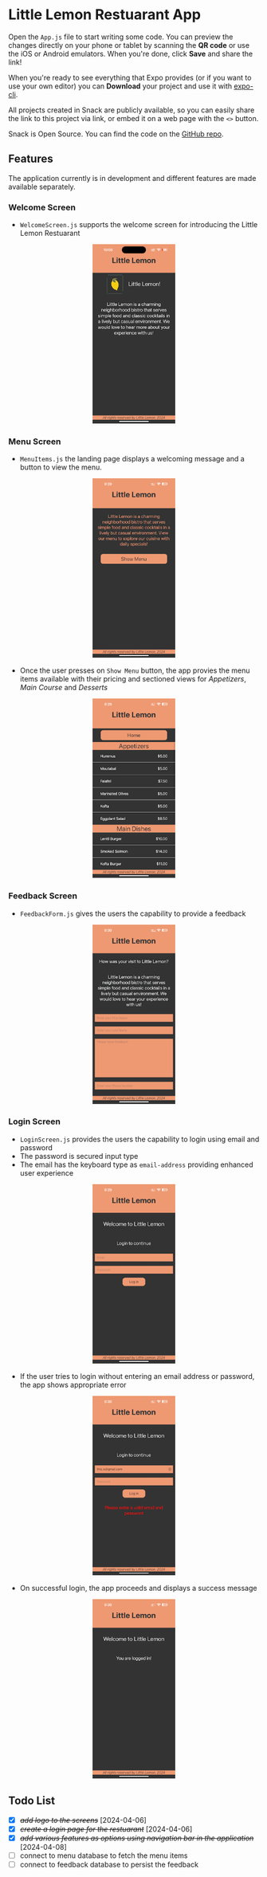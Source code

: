 # Little Lemon Restuarant App

Open the `App.js` file to start writing some code. You can preview the changes directly on your phone or tablet by scanning the **QR code** or use the iOS or Android emulators. When you're done, click **Save** and share the link!

When you're ready to see everything that Expo provides (or if you want to use your own editor) you can **Download** your project and use it with [expo-cli](https://docs.expo.io/get-started/installation).

All projects created in Snack are publicly available, so you can easily share the link to this project via link, or embed it on a web page with the `<>` button.

Snack is Open Source. You can find the code on the [GitHub repo](https://github.com/expo/snack).

## Features

The application currently is in development and different features are made available separately.

### Welcome Screen

- `WelcomeScreen.js` supports the welcome screen for introducing the Little Lemon Restuarant
<p align="center" width="100%">
    <img width="33%" src='img/welcome_landing.PNG'> 
</p>

### Menu Screen

- `MenuItems.js` the landing page displays a welcoming message and a button to view the menu.

<p align="center" width="100%">
    <img width="33%" src='img/menu_landing.PNG'> 
</p>


- Once the user presses on `Show Menu` button, the app provies the menu items available with their pricing and sectioned views for _Appetizers_, _Main Course_ and _Desserts_

<p align="center" width="100%">
    <img width="33%" src='img/menu_showing.PNG'> 
</p>

### Feedback Screen

- `FeedbackForm.js` gives the users the capability to provide a feedback
  
<p align="center" width="100%">
    <img width="33%" src='img/feedback_form.PNG'> 
</p>

### Login Screen
- `LoginScreen.js` provides the users the capability to login using email and password
- The password is secured input type
- The email has the keyboard type as `email-address` providing enhanced user experience

<p align="center" width="100%">
    <img width="33%" src='img/login_landing.PNG'> 
</p>

- If the user tries to login without entering an email address or password, the app shows appropriate error

<p align="center" width="100%">
    <img width="33%" src='img/login_error.PNG'> 
</p>

- On successful login, the app proceeds and displays a success message

<p align="center" width="100%">
    <img width="33%" src='img/login_success.PNG'> 
</p>

## Todo List

- [x] ~~*add logo to the screens*~~ [2024-04-06]
- [x] ~~*create a login page for the restuarant*~~ [2024-04-06]
- [x] ~~*add various features as options using navigation bar in the application*~~ [2024-04-08]
- [ ] connect to menu database to fetch the menu items
- [ ] connect to feedback database to persist the feedback
